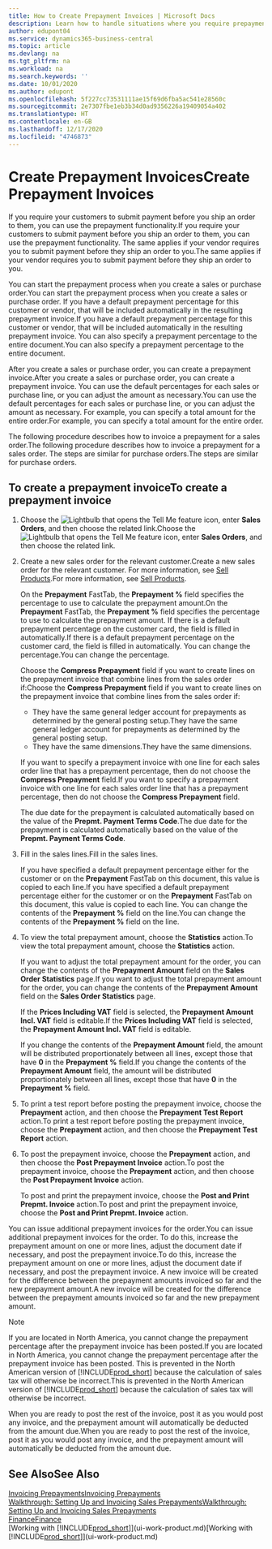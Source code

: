 ```yaml
---
title: How to Create Prepayment Invoices | Microsoft Docs
description: Learn how to handle situations where you require prepayment, or your vendor does.
author: edupont04
ms.service: dynamics365-business-central
ms.topic: article
ms.devlang: na
ms.tgt_pltfrm: na
ms.workload: na
ms.search.keywords: ''
ms.date: 10/01/2020
ms.author: edupont
ms.openlocfilehash: 5f227cc73531111ae15f69d6fba5ac541e28560c
ms.sourcegitcommit: 2e7307fbe1eb3b34d0ad9356226a19409054a402
ms.translationtype: HT
ms.contentlocale: en-GB
ms.lasthandoff: 12/17/2020
ms.locfileid: "4746873"
---
```

# <a name="create-prepayment-invoices"></a><span data-ttu-id="4376a-103">Create Prepayment Invoices</span><span class="sxs-lookup"><span data-stu-id="4376a-103">Create Prepayment Invoices</span></span>

<span data-ttu-id="4376a-104">If you require your customers to submit payment before you ship an order to them, you can use the prepayment functionality.</span><span class="sxs-lookup"><span data-stu-id="4376a-104">If you require your customers to submit payment before you ship an order to them, you can use the prepayment functionality.</span></span> <span data-ttu-id="4376a-105">The same applies if your vendor requires you to submit payment before they ship an order to you.</span><span class="sxs-lookup"><span data-stu-id="4376a-105">The same applies if your vendor requires you to submit payment before they ship an order to you.</span></span>  

<span data-ttu-id="4376a-106">You can start the prepayment process when you create a sales or purchase order.</span><span class="sxs-lookup"><span data-stu-id="4376a-106">You can start the prepayment process when you create a sales or purchase order.</span></span> <span data-ttu-id="4376a-107">If you have a default prepayment percentage for this customer or vendor, that will be included automatically in the resulting prepayment invoice.</span><span class="sxs-lookup"><span data-stu-id="4376a-107">If you have a default prepayment percentage for this customer or vendor, that will be included automatically in the resulting prepayment invoice.</span></span> <span data-ttu-id="4376a-108">You can also specify a prepayment percentage to the entire document.</span><span class="sxs-lookup"><span data-stu-id="4376a-108">You can also specify a prepayment percentage to the entire document.</span></span>

<span data-ttu-id="4376a-109">After you create a sales or purchase order, you can create a prepayment invoice.</span><span class="sxs-lookup"><span data-stu-id="4376a-109">After you create a sales or purchase order, you can create a prepayment invoice.</span></span> <span data-ttu-id="4376a-110">You can use the default percentages for each sales or purchase line, or you can adjust the amount as necessary.</span><span class="sxs-lookup"><span data-stu-id="4376a-110">You can use the default percentages for each sales or purchase line, or you can adjust the amount as necessary.</span></span> <span data-ttu-id="4376a-111">For example, you can specify a total amount for the entire order.</span><span class="sxs-lookup"><span data-stu-id="4376a-111">For example, you can specify a total amount for the entire order.</span></span>  

<span data-ttu-id="4376a-112">The following procedure describes how to invoice a prepayment for a sales order.</span><span class="sxs-lookup"><span data-stu-id="4376a-112">The following procedure describes how to invoice a prepayment for a sales order.</span></span> <span data-ttu-id="4376a-113">The steps are similar for purchase orders.</span><span class="sxs-lookup"><span data-stu-id="4376a-113">The steps are similar for purchase orders.</span></span>  

## <a name="to-create-a-prepayment-invoice"></a><span data-ttu-id="4376a-114">To create a prepayment invoice</span><span class="sxs-lookup"><span data-stu-id="4376a-114">To create a prepayment invoice</span></span>

1. <span data-ttu-id="4376a-115">Choose the ![Lightbulb that opens the Tell Me feature](media/ui-search/search_small.png "Tell me what you want to do") icon, enter **Sales Orders**, and then choose the related link.</span><span class="sxs-lookup"><span data-stu-id="4376a-115">Choose the ![Lightbulb that opens the Tell Me feature](media/ui-search/search_small.png "Tell me what you want to do") icon, enter **Sales Orders**, and then choose the related link.</span></span>  
2. <span data-ttu-id="4376a-116">Create a new sales order for the relevant customer.</span><span class="sxs-lookup"><span data-stu-id="4376a-116">Create a new sales order for the relevant customer.</span></span> <span data-ttu-id="4376a-117">For more information, see [Sell Products](sales-how-sell-products.md).</span><span class="sxs-lookup"><span data-stu-id="4376a-117">For more information, see [Sell Products](sales-how-sell-products.md).</span></span>  

    <span data-ttu-id="4376a-118">On the **Prepayment** FastTab, the **Prepayment %** field specifies the percentage to use to calculate the prepayment amount.</span><span class="sxs-lookup"><span data-stu-id="4376a-118">On the **Prepayment** FastTab, the **Prepayment %** field specifies the percentage to use to calculate the prepayment amount.</span></span> <span data-ttu-id="4376a-119">If there is a default prepayment percentage on the customer card, the field is filled in automatically.</span><span class="sxs-lookup"><span data-stu-id="4376a-119">If there is a default prepayment percentage on the customer card, the field is filled in automatically.</span></span> <span data-ttu-id="4376a-120">You can change the percentage.</span><span class="sxs-lookup"><span data-stu-id="4376a-120">You can change the percentage.</span></span> <!--This percentage is applied to lines where the item on that line does not already specify a prepayment percentage. The prepayment percentage is only copied from the header to lines that do not copy the default prepayment percentage from the item.-->  

    <span data-ttu-id="4376a-121">Choose the **Compress Prepayment** field if you want to create lines on the prepayment invoice that combine lines from the sales order if:</span><span class="sxs-lookup"><span data-stu-id="4376a-121">Choose the **Compress Prepayment** field if you want to create lines on the prepayment invoice that combine lines from the sales order if:</span></span>  

    - <span data-ttu-id="4376a-122">They have the same general ledger account for prepayments as determined by the general posting setup.</span><span class="sxs-lookup"><span data-stu-id="4376a-122">They have the same general ledger account for prepayments as determined by the general posting setup.</span></span>  
    - <span data-ttu-id="4376a-123">They have the same dimensions.</span><span class="sxs-lookup"><span data-stu-id="4376a-123">They have the same dimensions.</span></span>  

    <span data-ttu-id="4376a-124">If you want to specify a prepayment invoice with one line for each sales order line that has a prepayment percentage, then do not choose the **Compress Prepayment** field.</span><span class="sxs-lookup"><span data-stu-id="4376a-124">If you want to specify a prepayment invoice with one line for each sales order line that has a prepayment percentage, then do not choose the **Compress Prepayment** field.</span></span>  

    <span data-ttu-id="4376a-125">The due date for the prepayment is calculated automatically based on the value of the **Prepmt. Payment Terms Code**.</span><span class="sxs-lookup"><span data-stu-id="4376a-125">The due date for the prepayment is calculated automatically based on the value of the **Prepmt. Payment Terms Code**.</span></span>

3. <span data-ttu-id="4376a-126">Fill in the sales lines.</span><span class="sxs-lookup"><span data-stu-id="4376a-126">Fill in the sales lines.</span></span>  

    <span data-ttu-id="4376a-127">If you have specified a default prepayment percentage either for the customer or on the **Prepayment** FastTab on this document, this value is copied to each line.</span><span class="sxs-lookup"><span data-stu-id="4376a-127">If you have specified a default prepayment percentage either for the customer or on the **Prepayment** FastTab on this document, this value is copied to each line.</span></span> <span data-ttu-id="4376a-128">You can change the contents of the **Prepayment %** field on the line.</span><span class="sxs-lookup"><span data-stu-id="4376a-128">You can change the contents of the **Prepayment %** field on the line.</span></span>  

4. <span data-ttu-id="4376a-129">To view the total prepayment amount, choose the **Statistics** action.</span><span class="sxs-lookup"><span data-stu-id="4376a-129">To view the total prepayment amount, choose the **Statistics** action.</span></span>

    <span data-ttu-id="4376a-130">If you want to adjust the total prepayment amount for the order, you can change the contents of the **Prepayment Amount** field on the **Sales Order Statistics** page.</span><span class="sxs-lookup"><span data-stu-id="4376a-130">If you want to adjust the total prepayment amount for the order, you can change the contents of the **Prepayment Amount** field on the **Sales Order Statistics** page.</span></span>  

    <span data-ttu-id="4376a-131">If the **Prices Including VAT** field is selected, the **Prepayment Amount Incl. VAT** field is editable.</span><span class="sxs-lookup"><span data-stu-id="4376a-131">If the **Prices Including VAT** field is selected, the **Prepayment Amount Incl. VAT** field is editable.</span></span>  

    <span data-ttu-id="4376a-132">If you change the contents of the **Prepayment Amount** field, the amount will be distributed proportionately between all lines, except those that have **0** in the **Prepayment %** field.</span><span class="sxs-lookup"><span data-stu-id="4376a-132">If you change the contents of the **Prepayment Amount** field, the amount will be distributed proportionately between all lines, except those that have **0** in the **Prepayment %** field.</span></span>  

5. <span data-ttu-id="4376a-133">To print a test report before posting the prepayment invoice, choose the **Prepayment** action, and then choose the **Prepayment Test Report** action.</span><span class="sxs-lookup"><span data-stu-id="4376a-133">To print a test report before posting the prepayment invoice, choose the **Prepayment** action, and then choose the **Prepayment Test Report** action.</span></span>  
6. <span data-ttu-id="4376a-134">To post the prepayment invoice, choose the **Prepayment** action, and then choose the **Post Prepayment Invoice** action.</span><span class="sxs-lookup"><span data-stu-id="4376a-134">To post the prepayment invoice, choose the **Prepayment** action, and then choose the **Post Prepayment Invoice** action.</span></span>  

    <span data-ttu-id="4376a-135">To post and print the prepayment invoice, choose the **Post and Print Prepmt. Invoice** action.</span><span class="sxs-lookup"><span data-stu-id="4376a-135">To post and print the prepayment invoice, choose the **Post and Print Prepmt. Invoice** action.</span></span>  

<span data-ttu-id="4376a-136">You can issue additional prepayment invoices for the order.</span><span class="sxs-lookup"><span data-stu-id="4376a-136">You can issue additional prepayment invoices for the order.</span></span> <span data-ttu-id="4376a-137">To do this, increase the prepayment amount on one or more lines, adjust the document date if necessary, and post the prepayment invoice.</span><span class="sxs-lookup"><span data-stu-id="4376a-137">To do this, increase the prepayment amount on one or more lines, adjust the document date if necessary, and post the prepayment invoice.</span></span> <span data-ttu-id="4376a-138">A new invoice will be created for the difference between the prepayment amounts invoiced so far and the new prepayment amount.</span><span class="sxs-lookup"><span data-stu-id="4376a-138">A new invoice will be created for the difference between the prepayment amounts invoiced so far and the new prepayment amount.</span></span>  

> [!NOTE]  
> <span data-ttu-id="4376a-139">If you are located in North America, you cannot change the prepayment percentage after the prepayment invoice has been posted.</span><span class="sxs-lookup"><span data-stu-id="4376a-139">If you are located in North America, you cannot change the prepayment percentage after the prepayment invoice has been posted.</span></span> <span data-ttu-id="4376a-140">This is prevented in the North American version of [!INCLUDE[prod_short](includes/prod_short.md)] because the calculation of sales tax will otherwise be incorrect.</span><span class="sxs-lookup"><span data-stu-id="4376a-140">This is prevented in the North American version of [!INCLUDE[prod_short](includes/prod_short.md)] because the calculation of sales tax will otherwise be incorrect.</span></span>  

 <span data-ttu-id="4376a-141">When you are ready to post the rest of the invoice, post it as you would post any invoice, and the prepayment amount will automatically be deducted from the amount due.</span><span class="sxs-lookup"><span data-stu-id="4376a-141">When you are ready to post the rest of the invoice, post it as you would post any invoice, and the prepayment amount will automatically be deducted from the amount due.</span></span>  

## <a name="see-also"></a><span data-ttu-id="4376a-142">See Also</span><span class="sxs-lookup"><span data-stu-id="4376a-142">See Also</span></span>

[<span data-ttu-id="4376a-143">Invoicing Prepayments</span><span class="sxs-lookup"><span data-stu-id="4376a-143">Invoicing Prepayments</span></span>](finance-invoice-prepayments.md)  
[<span data-ttu-id="4376a-144">Walkthrough: Setting Up and Invoicing Sales Prepayments</span><span class="sxs-lookup"><span data-stu-id="4376a-144">Walkthrough: Setting Up and Invoicing Sales Prepayments</span></span>](walkthrough-setting-up-and-invoicing-sales-prepayments.md)  
[<span data-ttu-id="4376a-145">Finance</span><span class="sxs-lookup"><span data-stu-id="4376a-145">Finance</span></span>](finance.md)  
<span data-ttu-id="4376a-146">[Working with [!INCLUDE[prod_short](includes/prod_short.md)]](ui-work-product.md)</span><span class="sxs-lookup"><span data-stu-id="4376a-146">[Working with [!INCLUDE[prod_short](includes/prod_short.md)]](ui-work-product.md)</span></span>
